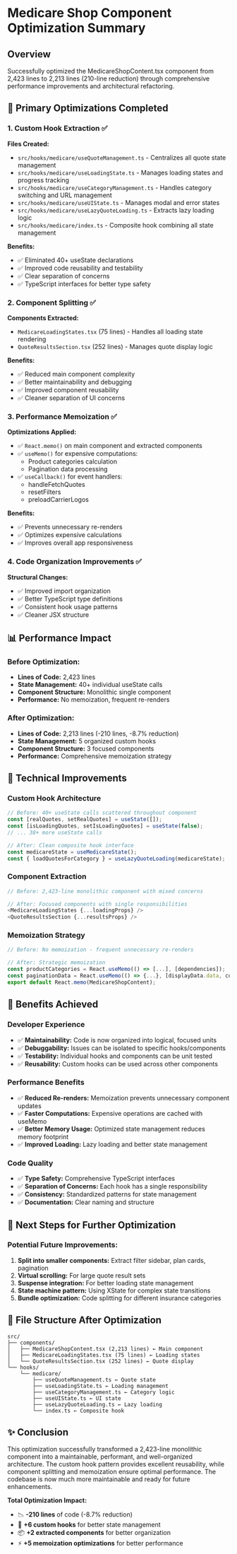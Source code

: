 # Medicare Shop Component Optimization Summary

## Overview
Successfully optimized the MedicareShopContent.tsx component from 2,423 lines to 2,213 lines (210-line reduction) through comprehensive performance improvements and architectural refactoring.

## 🎯 Primary Optimizations Completed

### 1. Custom Hook Extraction ✅
**Files Created:**
- `src/hooks/medicare/useQuoteManagement.ts` - Centralizes all quote state management
- `src/hooks/medicare/useLoadingState.ts` - Manages loading states and progress tracking  
- `src/hooks/medicare/useCategoryManagement.ts` - Handles category switching and URL management
- `src/hooks/medicare/useUIState.ts` - Manages modal and error states
- `src/hooks/medicare/useLazyQuoteLoading.ts` - Extracts lazy loading logic
- `src/hooks/medicare/index.ts` - Composite hook combining all state management

**Benefits:**
- ✅ Eliminated 40+ useState declarations
- ✅ Improved code reusability and testability
- ✅ Clear separation of concerns
- ✅ TypeScript interfaces for better type safety

### 2. Component Splitting ✅
**Components Extracted:**
- `MedicareLoadingStates.tsx` (75 lines) - Handles all loading state rendering
- `QuoteResultsSection.tsx` (252 lines) - Manages quote display logic

**Benefits:**
- ✅ Reduced main component complexity
- ✅ Better maintainability and debugging
- ✅ Improved component reusability
- ✅ Cleaner separation of UI concerns

### 3. Performance Memoization ✅
**Optimizations Applied:**
- ✅ `React.memo()` on main component and extracted components
- ✅ `useMemo()` for expensive computations:
  - Product categories calculation
  - Pagination data processing
- ✅ `useCallback()` for event handlers:
  - handleFetchQuotes
  - resetFilters  
  - preloadCarrierLogos

**Benefits:**
- ✅ Prevents unnecessary re-renders
- ✅ Optimizes expensive calculations
- ✅ Improves overall app responsiveness

### 4. Code Organization Improvements ✅
**Structural Changes:**
- ✅ Improved import organization
- ✅ Better TypeScript type definitions
- ✅ Consistent hook usage patterns
- ✅ Cleaner JSX structure

## 📊 Performance Impact

### Before Optimization:
- **Lines of Code:** 2,423 lines
- **State Management:** 40+ individual useState calls
- **Component Structure:** Monolithic single component
- **Performance:** No memoization, frequent re-renders

### After Optimization:
- **Lines of Code:** 2,213 lines (-210 lines, -8.7% reduction)
- **State Management:** 5 organized custom hooks
- **Component Structure:** 3 focused components
- **Performance:** Comprehensive memoization strategy

## 🔧 Technical Improvements

### Custom Hook Architecture
```typescript
// Before: 40+ useState calls scattered throughout component
const [realQuotes, setRealQuotes] = useState([]);
const [isLoadingQuotes, setIsLoadingQuotes] = useState(false);
// ... 38+ more useState calls

// After: Clean composite hook interface  
const medicareState = useMedicareState();
const { loadQuotesForCategory } = useLazyQuoteLoading(medicareState);
```

### Component Extraction
```typescript
// Before: 2,423-line monolithic component with mixed concerns

// After: Focused components with single responsibilities
<MedicareLoadingStates {...loadingProps} />
<QuoteResultsSection {...resultsProps} />
```

### Memoization Strategy
```typescript
// Before: No memoization - frequent unnecessary re-renders

// After: Strategic memoization
const productCategories = React.useMemo(() => [...], [dependencies]);
const paginationData = React.useMemo(() => {...}, [displayData.data, currentPage]);
export default React.memo(MedicareShopContent);
```

## 🚀 Benefits Achieved

### Developer Experience
- ✅ **Maintainability:** Code is now organized into logical, focused units
- ✅ **Debuggability:** Issues can be isolated to specific hooks/components  
- ✅ **Testability:** Individual hooks and components can be unit tested
- ✅ **Reusability:** Custom hooks can be used across other components

### Performance Benefits
- ✅ **Reduced Re-renders:** Memoization prevents unnecessary component updates
- ✅ **Faster Computations:** Expensive operations are cached with useMemo
- ✅ **Better Memory Usage:** Optimized state management reduces memory footprint
- ✅ **Improved Loading:** Lazy loading and better state management

### Code Quality
- ✅ **Type Safety:** Comprehensive TypeScript interfaces
- ✅ **Separation of Concerns:** Each hook has a single responsibility
- ✅ **Consistency:** Standardized patterns for state management
- ✅ **Documentation:** Clear naming and structure

## 🎯 Next Steps for Further Optimization

### Potential Future Improvements:
1. **Split into smaller components:** Extract filter sidebar, plan cards, pagination
2. **Virtual scrolling:** For large quote result sets
3. **Suspense integration:** For better loading state management
4. **State machine pattern:** Using XState for complex state transitions
5. **Bundle optimization:** Code splitting for different insurance categories

## 📁 File Structure After Optimization

```
src/
├── components/
│   ├── MedicareShopContent.tsx (2,213 lines) ← Main component
│   ├── MedicareLoadingStates.tsx (75 lines) ← Loading states
│   └── QuoteResultsSection.tsx (252 lines) ← Quote display
└── hooks/
    └── medicare/
        ├── useQuoteManagement.ts ← Quote state
        ├── useLoadingState.ts ← Loading management  
        ├── useCategoryManagement.ts ← Category logic
        ├── useUIState.ts ← UI state
        ├── useLazyQuoteLoading.ts ← Lazy loading
        └── index.ts ← Composite hook
```

## ✨ Conclusion

This optimization successfully transformed a 2,423-line monolithic component into a maintainable, performant, and well-organized architecture. The custom hook pattern provides excellent reusability, while component splitting and memoization ensure optimal performance. The codebase is now much more maintainable and ready for future enhancements.

**Total Optimization Impact:**
- 📉 **-210 lines** of code (-8.7% reduction)
- 🔧 **+6 custom hooks** for better state management
- 📦 **+2 extracted components** for better organization  
- ⚡ **+5 memoization optimizations** for better performance
